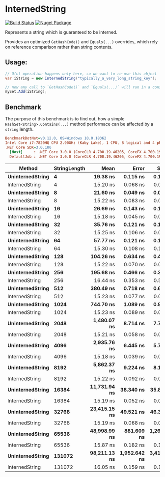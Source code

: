 # InternedString

[![Build Status](https://stefurishin.visualstudio.com/InternedString/_apis/build/status/InternedString-CI?branchName=master)](https://dev.azure.com/stefurishin/InternedString/_build/latest?definitionId=8) [![Nuget Package](https://img.shields.io/nuget/v/InternedString.svg)](https://www.nuget.org/packages/InternedString/)

Represents a string which is guaranteed to be interned.

Provides an optimized `GetHashCode()` and `Equals(...)` overrides, which rely on reference comparison rather than string contents.

## Usage:

```csharp
// O(n) operation happens only here, so we want to re-use this object
var iString = new InternedString("typically_a_very_long_string_key");

// now any call to `GetHashCode()` and `Equals(...)` will run in a constant time
mySet.Add(iString);
```

## Benchmark

The purpose of this benchmark is to find out, how a simple `HashSet<string>.Contains(...)` method performace can be affected by a `string` length.

``` ini
BenchmarkDotNet=v0.12.0, OS=Windows 10.0.18362
Intel Core i7-7820HQ CPU 2.90GHz (Kaby Lake), 1 CPU, 8 logical and 4 physical cores
.NET Core SDK=3.0.100
  [Host]     : .NET Core 3.0.0 (CoreCLR 4.700.19.46205, CoreFX 4.700.19.46214), X64 RyuJIT
  DefaultJob : .NET Core 3.0.0 (CoreCLR 4.700.19.46205, CoreFX 4.700.19.46214), X64 RyuJIT
```
|           Method | StringLength |         Mean |        Error |       StdDev |
|----------------- |------------- |-------------:|-------------:|-------------:|
| **UninternedString** |            **4** |     **19.38 ns** |     **0.115 ns** |     **0.102 ns** |
|   InternedString |            4 |     15.20 ns |     0.068 ns |     0.063 ns |
| **UninternedString** |            **8** |     **21.60 ns** |     **0.049 ns** |     **0.044 ns** |
|   InternedString |            8 |     15.22 ns |     0.083 ns |     0.078 ns |
| **UninternedString** |           **16** |     **26.69 ns** |     **0.143 ns** |     **0.134 ns** |
|   InternedString |           16 |     15.18 ns |     0.045 ns |     0.042 ns |
| **UninternedString** |           **32** |     **35.76 ns** |     **0.121 ns** |     **0.113 ns** |
|   InternedString |           32 |     15.25 ns |     0.106 ns |     0.099 ns |
| **UninternedString** |           **64** |     **57.77 ns** |     **0.121 ns** |     **0.107 ns** |
|   InternedString |           64 |     15.30 ns |     0.108 ns |     0.101 ns |
| **UninternedString** |          **128** |    **104.26 ns** |     **0.634 ns** |     **0.495 ns** |
|   InternedString |          128 |     15.22 ns |     0.070 ns |     0.065 ns |
| **UninternedString** |          **256** |    **195.68 ns** |     **0.466 ns** |     **0.364 ns** |
|   InternedString |          256 |     16.44 ns |     0.353 ns |     0.599 ns |
| **UninternedString** |          **512** |    **380.49 ns** |     **0.718 ns** |     **0.671 ns** |
|   InternedString |          512 |     15.23 ns |     0.077 ns |     0.072 ns |
| **UninternedString** |         **1024** |    **744.70 ns** |     **1.089 ns** |     **0.965 ns** |
|   InternedString |         1024 |     15.23 ns |     0.089 ns |     0.084 ns |
| **UninternedString** |         **2048** |  **1,480.07 ns** |     **8.714 ns** |     **7.725 ns** |
|   InternedString |         2048 |     15.21 ns |     0.058 ns |     0.054 ns |
| **UninternedString** |         **4096** |  **2,935.76 ns** |     **6.445 ns** |     **5.714 ns** |
|   InternedString |         4096 |     15.18 ns |     0.039 ns |     0.033 ns |
| **UninternedString** |         **8192** |  **5,862.37 ns** |     **9.224 ns** |     **8.177 ns** |
|   InternedString |         8192 |     15.22 ns |     0.092 ns |     0.086 ns |
| **UninternedString** |        **16384** | **11,731.94 ns** |    **38.340 ns** |    **35.864 ns** |
|   InternedString |        16384 |     15.19 ns |     0.052 ns |     0.048 ns |
| **UninternedString** |        **32768** | **23,415.15 ns** |    **49.521 ns** |    **46.322 ns** |
|   InternedString |        32768 |     15.19 ns |     0.068 ns |     0.063 ns |
| **UninternedString** |        **65536** | **48,998.99 ns** |   **881.609 ns** | **1,264.377 ns** |
|   InternedString |        65536 |     15.87 ns |     0.182 ns |     0.170 ns |
| **UninternedString** |       **131072** | **98,211.13 ns** | **1,952.642 ns** | **3,419.895 ns** |
|   InternedString |       131072 |     16.05 ns |     0.159 ns |     0.149 ns |
